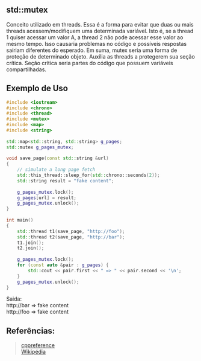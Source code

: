 ## std::mutex

Conceito utilizado em threads. Essa é a forma para evitar que duas ou mais threads acessem/modifiquem uma determinada variável. Isto é, se a thread 1 quiser acessar um valor A, a thread 2 não pode acessar esse valor ao mesmo tempo. Isso causaria problemas no código e possíveis respostas saíriam diferentes do esperado.
Em suma, mutex seria uma forma de proteção de determinado objeto. Auxília as threads a protegerem sua seção crítica.
Seção crítica seria partes do código que possuem variáveis compartilhadas.

## Exemplo de Uso
```c++
#include <iostream>
#include <chrono>
#include <thread>
#include <mutex>
#include <map>
#include <string>
 
std::map<std::string, std::string> g_pages;
std::mutex g_pages_mutex;
 
void save_page(const std::string &url)
{
    // simulate a long page fetch
    std::this_thread::sleep_for(std::chrono::seconds(2));
    std::string result = "fake content";
 
    g_pages_mutex.lock();
    g_pages[url] = result;
    g_pages_mutex.unlock();
}
 
int main() 
{
    std::thread t1(save_page, "http://foo");
    std::thread t2(save_page, "http://bar");
    t1.join();
    t2.join();
 
    g_pages_mutex.lock();
    for (const auto &pair : g_pages) {
        std::cout << pair.first << " => " << pair.second << '\n';
    }
    g_pages_mutex.unlock();
}
```
Saida:<br>
http://bar => fake content <br>
http://foo => fake content <br>

## Referências:
>[cppreference](http://pt.cppreference.com/w/cpp/thread/mutex)<br>
>[Wikipédia](https://pt.wikipedia.org/wiki/Regi%C3%A3o_cr%C3%ADtica)<br>
